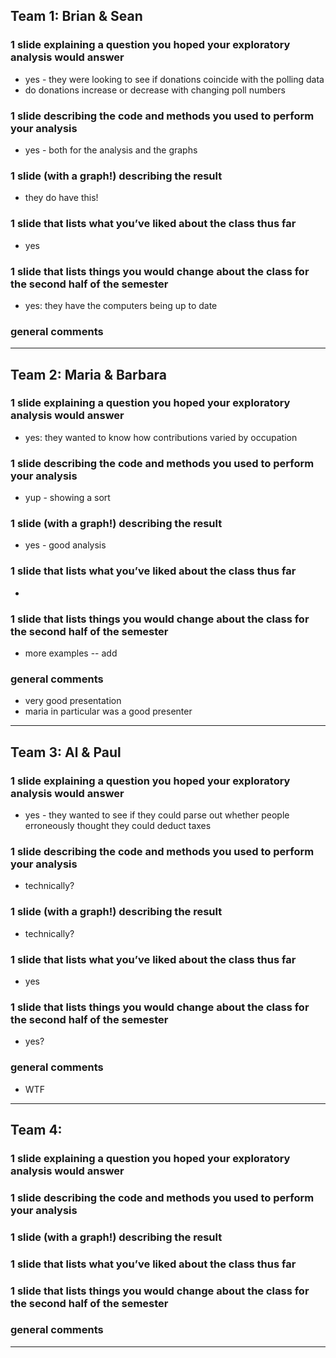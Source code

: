 ## Team 1: Brian & Sean

### 1 slide explaining a question you hoped your exploratory analysis would answer

- yes - they were looking to see if donations coincide with the polling data
- do donations increase or decrease with changing poll numbers

### 1 slide describing the code and methods you used to perform your analysis

- yes - both for the analysis and the graphs

### 1 slide (with a graph!) describing the result

- they do have this!

### 1 slide that lists what you’ve liked about the class thus far

- yes

### 1 slide that lists things you would change about the class for the second half of the semester

- yes: they have the computers being up to date

### general comments




****************


## Team 2: Maria & Barbara

### 1 slide explaining a question you hoped your exploratory analysis would answer

- yes: they wanted to know how contributions varied by occupation

### 1 slide describing the code and methods you used to perform your analysis

- yup - showing a sort

### 1 slide (with a graph!) describing the result

- yes - good analysis

### 1 slide that lists what you’ve liked about the class thus far

- 

### 1 slide that lists things you would change about the class for the second half of the semester

- more examples -- add

### general comments

- very good presentation 
- maria in particular was a good presenter

****************

## Team 3: Al & Paul

### 1 slide explaining a question you hoped your exploratory analysis would answer

- yes - they wanted to see if they could parse out whether people erroneously thought they could deduct taxes

### 1 slide describing the code and methods you used to perform your analysis

- technically?

### 1 slide (with a graph!) describing the result

- technically?

### 1 slide that lists what you’ve liked about the class thus far

- yes

### 1 slide that lists things you would change about the class for the second half of the semester

- yes?

### general comments

- WTF

****************

## Team 4: 

### 1 slide explaining a question you hoped your exploratory analysis would answer


### 1 slide describing the code and methods you used to perform your analysis


### 1 slide (with a graph!) describing the result


### 1 slide that lists what you’ve liked about the class thus far


### 1 slide that lists things you would change about the class for the second half of the semester

### general comments


****************
